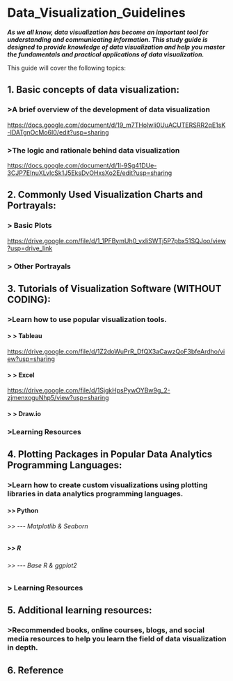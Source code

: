 # Data_Visualization_Guidelines
***As we all know, data visualization has become an important tool for understanding and communicating information. This study guide is designed to provide knowledge of data visualization and help you master the fundamentals and practical applications of data visualization.***

This guide will cover the following topics:

## 1. Basic concepts of data visualization:

### >A brief overview of the development of data visualization
https://docs.google.com/document/d/19_m7THolwIi0UuACUTERSRR2qE1sK-IDATgnOcMo6I0/edit?usp=sharing
### >The logic and rationale behind data visualization
https://docs.google.com/document/d/1l-9Sg41DUe-3CJP7EInuXLvlcSk1J5EksDvOHxsXo2E/edit?usp=sharing

## 2. Commonly Used Visualization Charts and Portrayals:
### > Basic Plots
https://drive.google.com/file/d/1_1PFBymUh0_vxIiSWTj5P7pbx51SQJoo/view?usp=drive_link
### > Other Portrayals

## 3. Tutorials of Visualization Software (WITHOUT CODING):

### >Learn how to use popular visualization tools.
#### > > Tableau
https://drive.google.com/file/d/1Z2doWuPrR_DfQX3aCawzQoF3bfeArdho/view?usp=sharing
#### > > Excel
https://drive.google.com/file/d/1SjgkHpsPywOYBw9g_2-zjmenxoguNhp5/view?usp=sharing
#### > > Draw.io
### >Learning Resources

## 4. Plotting Packages in Popular Data Analytics Programming Languages:

### >Learn how to create custom visualizations using plotting libraries in data analytics programming languages.
#### >> Python
###### >> --- Matplotlib & Seaborn
##### >> R
###### >> --- Base R & ggplot2
### > Learning Resources

## 5. Additional learning resources:

### >Recommended books, online courses, blogs, and social media resources to help you learn the field of data visualization in depth.
## 6. Reference
